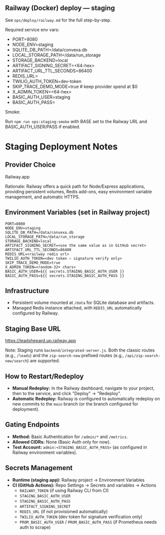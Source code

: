 ## Railway (Docker) deploy — staging

See `ops/deploy/railway.md` for the full step-by-step.

Required service env vars:

- PORT=8080
- NODE_ENV=staging
- SQLITE_DB_PATH=/data/convexa.db
- LOCAL_STORAGE_PATH=/data/run_storage
- STORAGE_BACKEND=local
- ARTIFACT_SIGNING_SECRET=<64-hex>
- ARTIFACT_URL_TTL_SECONDS=86400
- REDIS_URL=<from Railway>
- TWILIO_AUTH_TOKEN=dev-token
- SKIP_TRACE_DEMO_MODE=true  # keep provider spend at $0
- X_ADMIN_TOKEN=<64-hex>
- BASIC_AUTH_USER=staging
- BASIC_AUTH_PASS=<strong-pass>

Smoke:

Run `npm run ops:staging:smoke` with BASE set to the Railway URL and BASIC_AUTH_USER/PASS if enabled.

# Staging Deployment Notes

## Provider Choice
Railway.app

Rationale: Railway offers a quick path for Node/Express applications, providing persistent volumes, Redis add-ons, easy environment variable management, and automatic HTTPS.

## Environment Variables (set in Railway project)

```
PORT=8080
NODE_ENV=staging
SQLITE_DB_PATH=/data/convexa.db
LOCAL_STORAGE_PATH=/data/run_storage
STORAGE_BACKEND=local
ARTIFACT_SIGNING_SECRET=<use the same value as in GitHub secret>
ARTIFACT_URL_TTL_SECONDS=86400
REDIS_URL=<railway redis url>
TWILIO_AUTH_TOKEN=<dev token – signature verify only>
SKIP_TRACE_DEMO_MODE=true
X_ADMIN_TOKEN=<random-32+ chars>
BASIC_AUTH_USER=${{ secrets.STAGING_BASIC_AUTH_USER }}
BASIC_AUTH_PASS=${{ secrets.STAGING_BASIC_AUTH_PASS }}
```

## Infrastructure
- Persistent volume mounted at `/data` for SQLite database and artifacts.
- Managed Redis instance attached, with `REDIS_URL` automatically configured by Railway.

## Staging Base URL
https://leadshepard.up.railway.app

Note: Staging runs `backend/integrated-server.js`. Both the classic routes (e.g., `/leads`) and the `zip-search-new` prefixed routes (e.g., `/api/zip-search-new/search`) are supported.

## How to Restart/Redeploy
- **Manual Redeploy:** In the Railway dashboard, navigate to your project, then to the service, and click "Deploy" -> "Redeploy".
- **Automatic Redeploy:** Railway is configured to automatically redeploy on new commits to the `main` branch (or the branch configured for deployment).

## Gating Endpoints
- **Method:** Basic Authentication for `/admin/*` and `/metrics`.
- **Allowed CIDRs:** None (Basic Auth only for now).
- **Test Account:** `admin:<STAGING_BASIC_AUTH_PASS>` (as configured in Railway environment variables).

## Secrets Management
- **Runtime (staging app):** Railway project -> Environment Variables
- **CI (GitHub Actions):** Repo Settings -> Secrets and variables -> Actions
  - `RAILWAY_TOKEN` (if using Railway CLI from CI)
  - `STAGING_BASIC_AUTH_USER`
  - `STAGING_BASIC_AUTH_PASS`
  - `ARTIFACT_SIGNING_SECRET`
  - `REDIS_URL` (if not provisioned automatically)
  - `TWILIO_AUTH_TOKEN` (dev token for signature verification only)
  - `PROM_BASIC_AUTH_USER` / `PROM_BASIC_AUTH_PASS` (if Prometheus needs auth to scrape)
